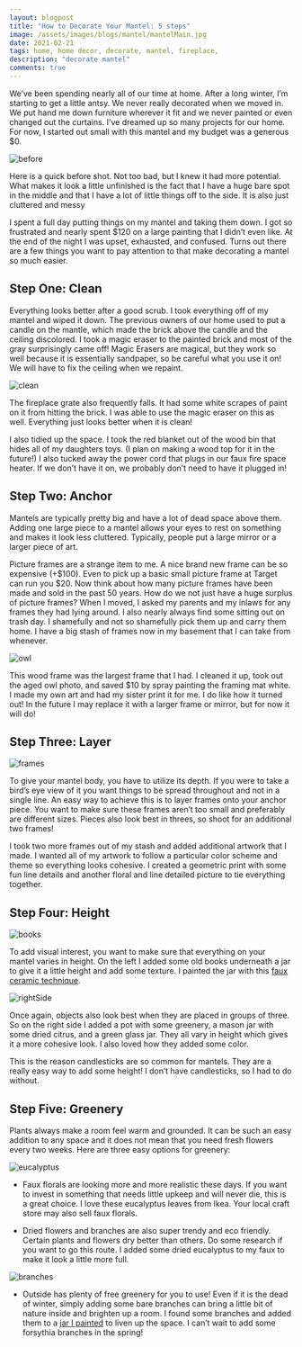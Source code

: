 ```yaml
---
layout: blogpost
title: "How to Decorate Your Mantel: 5 steps"
image: /assets/images/blogs/mantel/mantelMain.jpg
date: 2021-02-21
tags: home, home decor, decorate, mantel, fireplace, 
description: "decorate mantel"
comments: true
---
```


We’ve been spending nearly all of our time at home.  After a long winter, I’m starting to get a little antsy. We never really decorated when we moved in. We put hand me down furniture wherever it fit and we never painted or even changed out the curtains. I’ve dreamed up so many projects for our home. For now, I started out small with this mantel and my budget was a generous $0.

![before](/assets/images/blogs/mantel/before.JPG)

Here is a quick before shot. Not too bad, but I knew it had more potential. What makes it look a little unfinished is the fact that I have a huge bare spot in the middle and that I have a lot of little things off to the side. It is also just cluttered and messy

I spent a full day putting things on my mantel and taking them down. I got so frustrated and nearly spent $120 on a large painting that I didn’t even like. At the end of the night I was upset, exhausted, and confused. Turns out there are a few things you want to pay attention to that make decorating a mantel so much easier. 

## Step One: Clean

Everything looks better after a good scrub. I took everything off of my mantel and wiped it down. The previous owners of our home used to put a candle on the mantle, which made the brick above the candle and the ceiling discolored. I took a magic eraser to the painted brick and most of the gray surprisingly came off! Magic Erasers are magical, but they work so well because it is essentially sandpaper, so be careful what you use it on! We will have to fix the ceiling when we repaint.

![clean](/assets/images/blogs/mantel/clean.JPG)

The fireplace grate also frequently falls. It had some white scrapes of paint on it from hitting the brick. I was able to use the magic eraser on this as well. Everything just looks better when it is clean!

I also tidied up the space. I took the red blanket out of the wood bin that hides all of my daughters toys. (I plan on making a wood top for it in the future!) I also tucked away the power cord that plugs in our faux fire space heater. If we don’t have it on, we probably don’t need to have it plugged in!

## Step Two: Anchor

Mantels are typically pretty big and have a lot of dead space above them. Adding one large piece to a mantel allows your eyes to rest on something and makes it look less cluttered. Typically, people put a large mirror or a larger piece of art.

Picture frames are a strange item to me. A nice brand new frame can be so expensive (+$100). Even to pick up a basic small picture frame at Target can run you $20. Now think about how many picture frames have been made and sold in the past 50 years. How do we not just have a huge surplus of picture frames? When I moved, I asked my parents and my inlaws for any frames they had lying around. I also nearly always find some sitting out on trash day. I shamefully and not so shamefully pick them up and carry them home. I have a big stash of frames now in my basement that I can take from whenever. 

![owl](/assets/images/blogs/mantel/owl.JPG)

This wood frame was the largest frame that I had. I cleaned it up, took out the aged owl photo, and saved $10 by spray painting the framing mat white. I made my own art and had my sister print it for me. I do like how it turned out! In the future I may replace it with a larger frame or mirror, but for now it will do!

## Step Three: Layer 

![frames](/assets/images/blogs/mantel/frames.jpg)

To give your mantel body, you have to utilize its depth. If you were to take a bird’s eye view of it you want things to be spread throughout and not in a single line. An easy way to achieve this is to layer frames onto your anchor piece. You want to make sure these frames aren’t too small and preferably are different sizes. Pieces also look best in threes, so shoot for an additional two frames!

I took two more frames out of my stash and added additional artwork that I made. I wanted all of my artwork to follow a particular color scheme and theme so everything looks cohesive. I created a geometric print with some fun line details and another floral and line detailed picture to tie everything together. 

## Step Four: Height

![books](/assets/images/blogs/mantel/books.JPG)

To add visual interest, you want to make sure that everything on your mantel varies in height. On the left I added some old books underneath a jar to give it a little height and add some texture. I painted the jar with this [faux ceramic technique](/2021/02/11/fauxCeramic.html). 

![rightSide](/assets/images/blogs/mantel/rightSide.JPG)

Once again, objects also look best when they are placed in groups of three. So on the right side I added a pot with some greenery, a mason jar with some dried citrus, and a green glass jar. They all vary in height which gives it a more cohesive look. I also loved how they added some color.

This is the reason candlesticks are so common for mantels. They are a really easy way to add some height! I don’t have candlesticks, so I had to do without. 

## Step Five: Greenery


Plants always make a room feel warm and grounded. It can be such an easy addition to any space and it does not mean that you need fresh flowers every two weeks. Here are three easy options for greenery:

![eucalyptus](/assets/images/blogs/mantel/eucalyptus.JPG)

* Faux florals are looking more and more realistic these days. If you want to invest in something that needs little upkeep and will never die, this is a great choice. I love these eucalyptus leaves from Ikea. Your local craft store may also sell faux florals.

* Dried flowers and branches are also super trendy and eco friendly. Certain plants and flowers dry better than others. Do some research if you want to go this route. I added some dried eucalyptus to my faux to make it look a little more full.

![branches](/assets/images/blogs/mantel/branches.JPG)

* Outside has plenty of free greenery for you to use! Even if it is the dead of winter, simply adding some bare branches can bring a little bit of nature inside and brighten up a room. I found some branches and added them to a [jar I painted](/2021/02/11/fauxCeramic.html) to liven up the space. I can’t wait to add some forsythia branches in the spring!




